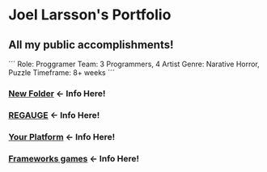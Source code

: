 # Joel Larsson's Portfolio

All my **public** accomplishments!
--- 
´´´
Role: Proggramer
Team: 3 Programmers, 4 Artist
Genre: Narative Horror, Puzzle
Timeframe: 8+ weeks
´´´
### [New Folder](New%20Folder) ← Info Here!
### [REGAUGE](REGAUGE) ← Info Here!
### [Your Platform](Your%20Platform) ← Info Here!
### [Frameworks games](Frameworks%20games) ← Info Here!
